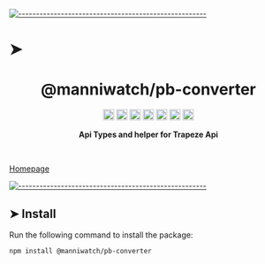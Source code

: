 <!-- ⚠️ This README has been generated from the file(s) "../package_readme_blueprint.md" ⚠️-->
[![-----------------------------------------------------](https://raw.githubusercontent.com/andreasbm/readme/master/assets/lines/water.png)](#h1-aligncentermanniwatchpb-converterh1)

# ➤ <h1 align="center">@manniwatch/pb-converter</h1>

<p align="center">
		<a href="https://github.com/manniwatch/manniwatch/actions?query=workflow%3ATest+branch%3Amaster"><img alt="Test" src="https://github.com/manniwatch/manniwatch/workflows/Test/badge.svg?branch=master&event=push" height="20"/></a>
<a href="https://codecov.io/gh/manniwatch/manniwatch/manniwatch/master/packages/pb-converter"><img alt="codecov" src="https://codecov.io/gh/manniwatch/manniwatch/branch/master/graph/badge.svg?flag=PbConverter" height="20"/></a>
<a href="https://badge.fury.io/js/%40manniwatch%2Fpb-converter"><img alt="npm version" src="https://badge.fury.io/js/%40manniwatch%2Fpb-converter.svg" height="20"/></a>
<a href="https://github.com/manniwatch/manniwatch/blob/master/LICENSE"><img alt="GitHub license" src="https://img.shields.io/github/license/manniwatch/manniwatch" height="20"/></a>
<a href="https://david-dm.org/manniwatch/manniwatch?path=packages/pb-converter"><img alt="dependencies Status" src="https://david-dm.org/manniwatch/manniwatch/status.svg?path=packages/pb-converter" height="20"/></a>
<a href="https://david-dm.org/manniwatch/manniwatch?path=packages/pb-converter&type=dev"><img alt="devDependencies Status" src="https://david-dm.org/manniwatch/manniwatch/dev-status.svg?path=packages/pb-converter" height="20"/></a>
<a href="https://github.com/manniwatch/manniwatch/graphs/contributors"><img alt="GitHub contributors" src="https://img.shields.io/github/contributors-anon/manniwatch/manniwatch" height="20"/></a>
	</p>


<p align="center">
  <b>Api Types and helper for Trapeze Api</b></br>
  <sub><sub>
</p>

<br />


[Homepage](https://manniwatch.github.io/manniwatch/)


[![-----------------------------------------------------](https://raw.githubusercontent.com/andreasbm/readme/master/assets/lines/water.png)](#install)

## ➤ Install

Run the following command to install the package:

```
npm install @manniwatch/pb-converter
```
